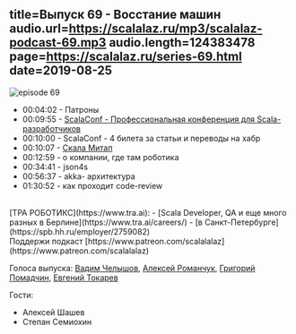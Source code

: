 title=Выпуск 69 - Восстание машин
audio.url=https://scalalaz.ru/mp3/scalalaz-podcast-69.mp3
audio.length=124383478
page=https://scalalaz.ru/series-69.html
date=2019-08-25
----
![episode 69](https://scalalaz.ru/img/episode69.jpg)

* 00:04:02 - Патроны
* 00:09:55 - [ScalaConf - Профессиональная конференция для Scala-разработчиков](https://scalaconf.ru/)
* 00:10:00 - ScalaConf - 4 билета за статьи и переводы на хабр
* 00:10:07 - [Cкала Митап](https://scala-russia.timepad.ru/event/1021921/)
* 00:12:59 - о компании, где там роботика
* 00:34:41 - json4s
* 00:56:37 - akka- архитектура
* 01:30:52 - как проходит code-review

<br/>
[ТРА РОБОТИКС](https://www.tra.ai):
  - [Scala Developer, QA и еще много разных в Берлине](https://www.tra.ai/careers/)
  - [в Санкт-Петербурге](https://spb.hh.ru/employer/2759082)

<br/>
Поддержи подкаст [https://www.patreon.com/scalalalaz](https://www.patreon.com/scalalalaz)
<br/>

Голоса выпуска:
[Вадим Челышов](http://github.com/dos65),
[Алексей Романчук](http://github.com/13h3r),
[Григорий Помадчин](https://github.com/pomadchin),
[Евгений Токарев](https://twitter.com/strobegen)

Гости:
  - Алексей Шашев
  - Степан Семиохин

